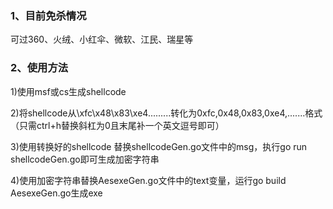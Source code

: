 ### 1、目前免杀情况
可过360、火绒、小红伞、微软、江民、瑞星等

### 2、使用方法

1)使用msf或cs生成shellcode

2)将shellcode从\xfc\x48\x83\xe4.........转化为0xfc,0x48,0x83,0xe4,.......格式（只需ctrl+h替换斜杠为0且末尾补一个英文逗号即可）

3)使用转换好的shellcode 替换shellcodeGen.go文件中的msg，执行go run shellcodeGen.go即可生成加密字符串

4)使用加密字符串替换AesexeGen.go文件中的text变量，运行go build AesexeGen.go生成exe


